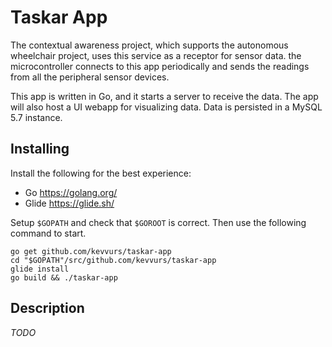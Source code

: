 # Taskar App
The contextual awareness project, which supports the autonomous
wheelchair project, uses this service as a receptor for sensor data.
the microcontroller connects to this app periodically and sends the
readings from all the peripheral sensor devices.

This app is written in Go, and it starts a server to receive the data.
The app will also host a UI webapp for visualizing data. Data is persisted
in a MySQL 5.7 instance.

## Installing
Install the following for the best experience:
 *  Go  https://golang.org/
 *  Glide  https://glide.sh/

Setup `$GOPATH` and check that `$GOROOT` is correct.
Then use the following command to start.
```
go get github.com/kevvurs/taskar-app
cd "$GOPATH"/src/github.com/kevvurs/taskar-app
glide install
go build && ./taskar-app
```

## Description
_TODO_
